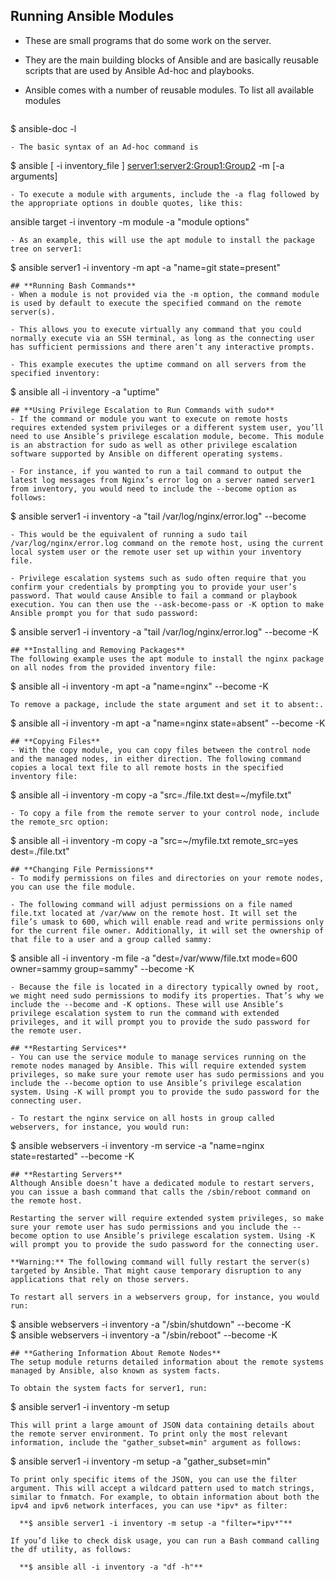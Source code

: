 ## **Running Ansible Modules**

- These are small programs that do some work on the server.
- They are the main building blocks of Ansible and are basically reusable scripts that are used by Ansible Ad-hoc and playbooks.

- Ansible comes with a number of reusable modules. To list all available modules
  ```
 $ ansible-doc -l
```
- The basic syntax of an Ad-hoc command is
```
  $ ansible [ -i inventory_file ] <server1:server2:Group1:Group2> -m <module> [-a arguments]
```
- To execute a module with arguments, include the -a flag followed by the appropriate options in double quotes, like this:
```
  ansible target -i inventory -m module -a "module options"
```
- As an example, this will use the apt module to install the package tree on server1:
```
 $ ansible server1 -i inventory -m apt -a "name=git state=present"
```
## **Running Bash Commands**
- When a module is not provided via the -m option, the command module is used by default to execute the specified command on the remote server(s).

- This allows you to execute virtually any command that you could normally execute via an SSH terminal, as long as the connecting user has sufficient permissions and there aren’t any interactive prompts.

- This example executes the uptime command on all servers from the specified inventory:
```
 $ ansible all -i inventory -a "uptime"
```
## **Using Privilege Escalation to Run Commands with sudo**
- If the command or module you want to execute on remote hosts requires extended system privileges or a different system user, you’ll need to use Ansible’s privilege escalation module, become. This module is an abstraction for sudo as well as other privilege escalation software supported by Ansible on different operating systems.

- For instance, if you wanted to run a tail command to output the latest log messages from Nginx’s error log on a server named server1 from inventory, you would need to include the --become option as follows:
```
 $ ansible server1 -i inventory -a "tail /var/log/nginx/error.log" --become
```
- This would be the equivalent of running a sudo tail /var/log/nginx/error.log command on the remote host, using the current local system user or the remote user set up within your inventory file.

- Privilege escalation systems such as sudo often require that you confirm your credentials by prompting you to provide your user’s password. That would cause Ansible to fail a command or playbook execution. You can then use the --ask-become-pass or -K option to make Ansible prompt you for that sudo password:
```
 $ ansible server1 -i inventory -a "tail /var/log/nginx/error.log" --become -K
```
## **Installing and Removing Packages**
The following example uses the apt module to install the nginx package on all nodes from the provided inventory file:
```
  $ ansible all -i inventory -m apt -a "name=nginx" --become -K
```
To remove a package, include the state argument and set it to absent:.
```
  $ ansible all -i inventory -m apt -a "name=nginx state=absent" --become  -K
```
## **Copying Files**
- With the copy module, you can copy files between the control node and the managed nodes, in either direction. The following command copies a local text file to all remote hosts in the specified inventory file:
```
  $ ansible all -i inventory -m copy -a "src=./file.txt dest=~/myfile.txt"
```
- To copy a file from the remote server to your control node, include the remote_src option:
```
  $ ansible all -i inventory -m copy -a "src=~/myfile.txt remote_src=yes dest=./file.txt"
```
## **Changing File Permissions**
- To modify permissions on files and directories on your remote nodes, you can use the file module.

- The following command will adjust permissions on a file named file.txt located at /var/www on the remote host. It will set the file’s umask to 600, which will enable read and write permissions only for the current file owner. Additionally, it will set the ownership of that file to a user and a group called sammy:
```
  $ ansible all -i inventory -m file -a "dest=/var/www/file.txt mode=600 owner=sammy group=sammy" --become  -K
```
- Because the file is located in a directory typically owned by root, we might need sudo permissions to modify its properties. That’s why we include the --become and -K options. These will use Ansible’s privilege escalation system to run the command with extended privileges, and it will prompt you to provide the sudo password for the remote user.

## **Restarting Services**
- You can use the service module to manage services running on the remote nodes managed by Ansible. This will require extended system privileges, so make sure your remote user has sudo permissions and you include the --become option to use Ansible’s privilege escalation system. Using -K will prompt you to provide the sudo password for the connecting user.

- To restart the nginx service on all hosts in group called webservers, for instance, you would run:
```
  $ ansible webservers -i inventory -m service -a "name=nginx state=restarted" --become  -K
```
## **Restarting Servers**
Although Ansible doesn’t have a dedicated module to restart servers, you can issue a bash command that calls the /sbin/reboot command on the remote host.

Restarting the server will require extended system privileges, so make sure your remote user has sudo permissions and you include the --become option to use Ansible’s privilege escalation system. Using -K will prompt you to provide the sudo password for the connecting user.

**Warning:** The following command will fully restart the server(s) targeted by Ansible. That might cause temporary disruption to any applications that rely on those servers.

To restart all servers in a webservers group, for instance, you would run:
```
  $ ansible webservers -i inventory -a "/sbin/shutdown"  --become  -K   
  $ ansible webservers -i inventory -a "/sbin/reboot"  --become  -K
```
## **Gathering Information About Remote Nodes**
The setup module returns detailed information about the remote systems managed by Ansible, also known as system facts.

To obtain the system facts for server1, run:
```
 $ ansible server1 -i inventory -m setup
```
This will print a large amount of JSON data containing details about the remote server environment. To print only the most relevant information, include the "gather_subset=min" argument as follows:
```
 $ ansible server1 -i inventory -m setup -a "gather_subset=min"
```
To print only specific items of the JSON, you can use the filter argument. This will accept a wildcard pattern used to match strings, similar to fnmatch. For example, to obtain information about both the ipv4 and ipv6 network interfaces, you can use *ipv* as filter:

  **$ ansible server1 -i inventory -m setup -a "filter=*ipv*"**

If you’d like to check disk usage, you can run a Bash command calling the df utility, as follows:

  **$ ansible all -i inventory -a "df -h"**
